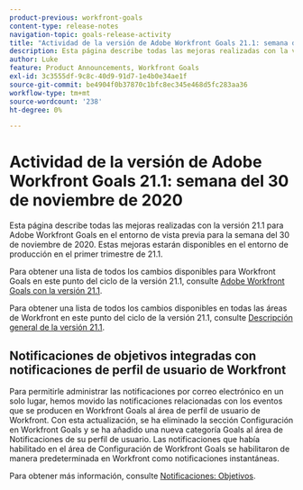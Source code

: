 ```yaml
---
product-previous: workfront-goals
content-type: release-notes
navigation-topic: goals-release-activity
title: "Actividad de la versión de Adobe Workfront Goals 21.1: semana del 30 de noviembre de 2020"
description: Esta página describe todas las mejoras realizadas con la versión 21.1 para Adobe Workfront Goals en el entorno de vista previa para la semana del 30 de noviembre de 2020. Estas mejoras estarán disponibles en el entorno de producción en el primer trimestre de 21.1.
author: Luke
feature: Product Announcements, Workfront Goals
exl-id: 3c3555df-9c8c-40d9-91d7-1e4b0e34ae1f
source-git-commit: be4904f0b37870c1bfc8ec345e468d5fc283aa36
workflow-type: tm+mt
source-wordcount: '238'
ht-degree: 0%

---
```


# Actividad de la versión de Adobe Workfront Goals 21.1: semana del 30 de noviembre de 2020

Esta página describe todas las mejoras realizadas con la versión 21.1 para Adobe Workfront Goals en el entorno de vista previa para la semana del 30 de noviembre de 2020. Estas mejoras estarán disponibles en el entorno de producción en el primer trimestre de 21.1.

Para obtener una lista de todos los cambios disponibles para Workfront Goals en este punto del ciclo de la versión 21.1, consulte [Adobe Workfront Goals con la versión 21.1](../../../../product-announcements/product-releases/goals-release-activity/goals-release-21-1.md).

Para obtener una lista de todos los cambios disponibles en todas las áreas de Workfront en este punto del ciclo de la versión 21.1, consulte [Descripción general de la versión 21.1](../../../../product-announcements/product-releases/21.1-release-activity/21-1-release-overview.md).

## Notificaciones de objetivos integradas con notificaciones de perfil de usuario de Workfront

Para permitirle administrar las notificaciones por correo electrónico en un solo lugar, hemos movido las notificaciones relacionadas con los eventos que se producen en Workfront Goals al área de perfil de usuario de Workfront. Con esta actualización, se ha eliminado la sección Configuración en Workfront Goals y se ha añadido una nueva categoría Goals al área de Notificaciones de su perfil de usuario. Las notificaciones que había habilitado en el área de Configuración de Workfront Goals se habilitaron de manera predeterminada en Workfront como notificaciones instantáneas.

Para obtener más información, consulte [Notificaciones: Objetivos](../../../../workfront-basics/using-notifications/notifications-goals.md).

